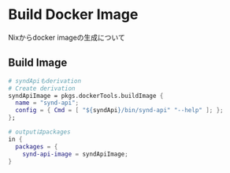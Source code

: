 # Build Docker Image 

Nixからdocker imageの生成について

## Build Image

```nix
# syndApiもderivation
# Create derivation
syndApiImage = pkgs.dockerTools.buildImage {
  name = "synd-api";
  config = { Cmd = [ "${syndApi}/bin/synd-api" "--help" ]; };
};

# outputはpackages
in {
  packages = {
    synd-api-image = syndApiImage;  
}
```

